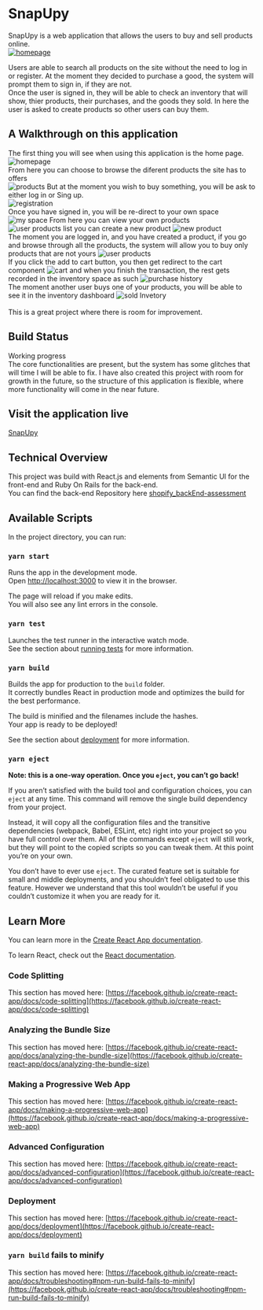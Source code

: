 # SnapUpy

SnapUpy is a web application that allows the users to buy and sell products online. 
<br>
<a href='https://snapupy.netlify.app/'><img src='public/readMeImages/homepage.png' alt='homepage' /></a>

Users are able to search all products on the site without the need to log in or register. At the moment they decided to purchase a good, the system will prompt them to sign in, if they are not.
<br>
Once the user is signed in, they will be able to check an inventory that will show, thier products, their purchases, and the goods they sold. In here the user is asked to create products so other users can buy them. 

## A Walkthrough on this application

The first thing you will see when using this application is the home page. <br/>
<img src='public/readMeImages/homepage.png' alt='homepage'>
<br>
From here you can choose to browse the diferent products the site has to offers 
<br>
<img src='public/readMeImages/products.png' alt='products'>
But at the moment you wish to buy something, you will be ask to either log in or Sing up.<br>
<img src='public/readMeImages/registration.png' alt='registration'>
<br/>
Once you have signed in, you will be re-direct to your own space<br>
<img src='public/readMeImages/mySpace.png' alt='my space'>
From here you can view your own products
<img src='public/readMeImages/userProductList.png' alt='user products list'>
you can create a new product 
<img src='public/readMeImages/newProduct.png' alt='new product'>
<br>
The moment you are logged in, and you have created a product, if you go and browse through all the products, the system will allow you to buy only products that are not yours 
<img src='public/readMeImages/userProducts.png' alt ='user products'>
<br>
If you click the add to cart button, you then get redirect to the cart component 
<img src="public/readMeImages/cart.png" alt ='cart'>
and when you finish the transaction, the rest gets recorded in the inventory space as such 
<img src='public/readMeImages/purchaseProducts.png' alt='purchase history'>
<br>
The moment another user buys one of your products, you will be able to see it in the inventory dashboard 
<img src="public/readMeImages/soldInventory.png" alt ='sold Invetory'>
<br>
<br>
This is a great project where there is room for improvement. 

## Build Status
Working progress <br/>
The core functionalities are present, but the system has some glitches that will time I will be able to fix. I have also created this project with room for growth in the future, so the structure of this application is flexible, where more functionality will come in the near future. 

## Visit the application live
<a href='https://snapupy.netlify.app/'>SnapUpy </a>

## Technical Overview
This project was build with React.js and elements from Semantic UI for the front-end and Ruby On Rails for the back-end. <br>
You can find the back-end Repository here <a href='https://github.com/fbado66/shopify_backEnd-assessment'>shopify_backEnd-assessment </a>




## Available Scripts

In the project directory, you can run:

### `yarn start`



Runs the app in the development mode.\
Open [http://localhost:3000](http://localhost:3000) to view it in the browser.

The page will reload if you make edits.\
You will also see any lint errors in the console.

### `yarn test`

Launches the test runner in the interactive watch mode.\
See the section about [running tests](https://facebook.github.io/create-react-app/docs/running-tests) for more information.

### `yarn build`

Builds the app for production to the `build` folder.\
It correctly bundles React in production mode and optimizes the build for the best performance.

The build is minified and the filenames include the hashes.\
Your app is ready to be deployed!

See the section about [deployment](https://facebook.github.io/create-react-app/docs/deployment) for more information.

### `yarn eject`

**Note: this is a one-way operation. Once you `eject`, you can’t go back!**

If you aren’t satisfied with the build tool and configuration choices, you can `eject` at any time. This command will remove the single build dependency from your project.

Instead, it will copy all the configuration files and the transitive dependencies (webpack, Babel, ESLint, etc) right into your project so you have full control over them. All of the commands except `eject` will still work, but they will point to the copied scripts so you can tweak them. At this point you’re on your own.

You don’t have to ever use `eject`. The curated feature set is suitable for small and middle deployments, and you shouldn’t feel obligated to use this feature. However we understand that this tool wouldn’t be useful if you couldn’t customize it when you are ready for it.

## Learn More

You can learn more in the [Create React App documentation](https://facebook.github.io/create-react-app/docs/getting-started).

To learn React, check out the [React documentation](https://reactjs.org/).

### Code Splitting

This section has moved here: [https://facebook.github.io/create-react-app/docs/code-splitting](https://facebook.github.io/create-react-app/docs/code-splitting)

### Analyzing the Bundle Size

This section has moved here: [https://facebook.github.io/create-react-app/docs/analyzing-the-bundle-size](https://facebook.github.io/create-react-app/docs/analyzing-the-bundle-size)

### Making a Progressive Web App

This section has moved here: [https://facebook.github.io/create-react-app/docs/making-a-progressive-web-app](https://facebook.github.io/create-react-app/docs/making-a-progressive-web-app)

### Advanced Configuration

This section has moved here: [https://facebook.github.io/create-react-app/docs/advanced-configuration](https://facebook.github.io/create-react-app/docs/advanced-configuration)

### Deployment

This section has moved here: [https://facebook.github.io/create-react-app/docs/deployment](https://facebook.github.io/create-react-app/docs/deployment)

### `yarn build` fails to minify

This section has moved here: [https://facebook.github.io/create-react-app/docs/troubleshooting#npm-run-build-fails-to-minify](https://facebook.github.io/create-react-app/docs/troubleshooting#npm-run-build-fails-to-minify)
